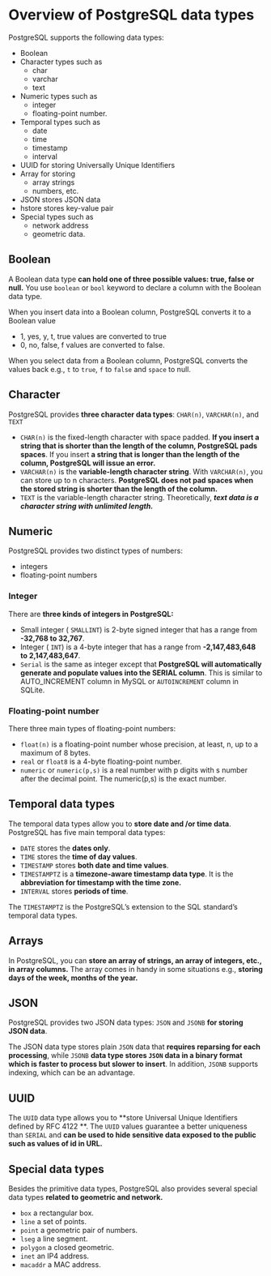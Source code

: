 # Overview of PostgreSQL data types

PostgreSQL supports the following data types:

* Boolean
* Character types such as
  * char
  * varchar
  * text
* Numeric types such as
  * integer
  * floating-point number.
* Temporal types such as 
  * date
  * time
  * timestamp
  * interval
* UUID for storing Universally Unique Identifiers
* Array for storing
  * array strings
  * numbers, etc.
* JSON stores JSON data
* hstore stores key-value pair
* Special types such as
  * network address 
  * geometric data.

## Boolean
A Boolean data type **can hold one of three possible values: true, false or null.** You use ```boolean``` or ```bool``` keyword to declare a column with the Boolean data type.

When you insert data into a Boolean column, PostgreSQL converts it to a Boolean value

* 1, yes, y, t, true values are converted to true
* 0, no, false, f values are converted to false.

When you select data from a Boolean column, PostgreSQL converts the values back e.g., ```t``` to ```true```, ```f``` to ```false``` and ```space``` to null.

## Character
PostgreSQL provides **three character data types**: ```CHAR(n)```, ```VARCHAR(n)```, and ```TEXT```

* ```CHAR(n)``` is the fixed-length character with space padded. **If you insert a string that is shorter than the length of the column, PostgreSQL pads spaces**. If you insert **a string that is longer than the length of the column, PostgreSQL will issue an error.**
* ```VARCHAR(n)``` is the **variable-length character string**.  With ```VARCHAR(n)```,  you can store up to n characters. **PostgreSQL does not pad spaces when the stored string is shorter than the length of the column.**
* ```TEXT``` is the variable-length character string. Theoretically, ***text data is a character string with unlimited length.***

## Numeric
PostgreSQL provides two distinct types of numbers:

* integers
* floating-point numbers

### Integer
There are **three kinds of integers in PostgreSQL:**

* Small integer ( ```SMALLINT```) is 2-byte signed integer that has a range from **-32,768 to 32,767**.
* Integer ( ```INT```) is a 4-byte integer that has a range from **-2,147,483,648 to 2,147,483,647**.
* ```Serial``` is the same as integer except that **PostgreSQL will automatically generate and populate values into the SERIAL column**. This is similar to AUTO_INCREMENT column in MySQL or ```AUTOINCREMENT``` column in SQLite.
### Floating-point number
There three main types of floating-point numbers:

* ```float(n)```  is a floating-point number whose precision, at least, n, up to a maximum of 8 bytes.
* ```real``` or ```float8``` is a 4-byte floating-point number.
* ``numeric`` or ```numeric(p,s)``` is a real number with p digits with s number after the decimal point. The numeric(p,s) is the exact number.

## Temporal data types
The temporal data types allow you to **store date and /or  time data**. PostgreSQL has five main temporal data types:

* ```DATE``` stores the **dates only**.
* ```TIME``` stores the **time of day values**.
* ```TIMESTAMP``` stores **both date and time values**.
* ```TIMESTAMPTZ``` is a **timezone-aware timestamp data type**. It is the **abbreviation for timestamp with the time zone.**
* ```INTERVAL``` stores **periods of time**.

The ```TIMESTAMPTZ``` is the PostgreSQL’s extension to the SQL standard’s temporal data types.

## Arrays
In PostgreSQL, you can **store an array of strings, an array of integers, etc., in array columns.** The array comes in handy in some situations e.g., **storing days of the week, months of the year.**

## JSON
PostgreSQL provides two JSON data types: ```JSON``` and ```JSONB``` **for storing JSON data**.

The JSON data type stores plain ```JSON``` data that **requires reparsing for each processing**, while ```JSONB``` **data type stores ```JSON``` data in a binary format which is faster to process but slower to insert**. In addition, ```JSONB``` supports indexing, which can be an advantage.

## UUID
The ```UUID``` data type allows you to **store Universal Unique Identifiers defined by RFC 4122 **. The ```UUID``` values guarantee a better uniqueness than ```SERIAL``` and **can be used to hide sensitive data exposed to the public such as values of id in URL.**

## Special data types
Besides the primitive data types, PostgreSQL also provides several special data types **related to geometric and network.**

* ```box``` a rectangular box.
* ```line```  a set of points.
* ```point``` a geometric pair of numbers.
* ```lseg``` a line segment.
* ```polygon``` a closed geometric.
* ```inet``` an IP4 address.
* ```macaddr``` a MAC address.